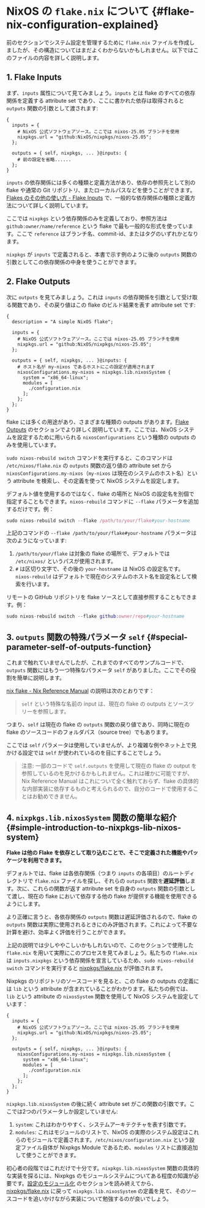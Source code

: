 # NixOS の `flake.nix` について {#flake-nix-configuration-explained}

前のセクションでシステム設定を管理するために `flake.nix` ファイルを作成しましたが、その構造についてはまだよくわからないかもしれません。以下ではこのファイルの内容を詳しく説明します。

## 1. Flake Inputs

まず、`inputs` 属性について見てみましょう。`inputs` とは flake のすべての依存関係を定義する attribute set であり、ここに書かれた依存は取得されると `outputs` 関数の引数として渡されます:

```nix{2-5,7}
{
  inputs = {
    # NixOS 公式ソフトウェアソース。ここでは nixos-25.05 ブランチを使用
    nixpkgs.url = "github:NixOS/nixpkgs/nixos-25.05";
  };

  outputs = { self, nixpkgs, ... }@inputs: {
    # 前の設定を省略......
  };
}
```

`inputs` の依存関係には多くの種類と定義方法があり、依存の参照先として別の flake や通常の Git リポジトリ、またローカルパスなどを使うことができます。[Flakes のその他の使い方 - Flake Inputs](../other-usage-of-flakes/inputs.md) で、一般的な依存関係の種類と定義方法について詳しく説明しています。

ここでは `nixpkgs` という依存関係のみを定義しており、参照方法は `github:owner/name/reference` という flake で最も一般的な形式を使っています。ここで `reference` はブランチ名、commit-id、またはタグのいずれかとなります。

`nixpkgs` が `inputs` で定義されると、本書で示す例のように後の `outputs` 関数の引数としてこの依存関係の中身を使うことができます。

## 2. Flake Outputs

次に `outputs` を見てみましょう。これは `inputs` の依存関係を引数として受け取る関数であり、その戻り値はこの flake のビルド結果を表す attribute set です:

```nix{11-19}
{
  description = "A simple NixOS flake";

  inputs = {
    # NixOS 公式ソフトウェアソース。ここでは nixos-25.05 ブランチを使用
    nixpkgs.url = "github:NixOS/nixpkgs/nixos-25.05";
  };

  outputs = { self, nixpkgs, ... }@inputs: {
    # ホスト名が my-nixos であるホストにこの設定が適用されます
    nixosConfigurations.my-nixos = nixpkgs.lib.nixosSystem {
      system = "x86_64-linux";
      modules = [
        ./configuration.nix
      ];
    };
  };
}
```

flake には多くの用途があり、さまざまな種類の outputs があります。[Flake Outputs](../other-usage-of-flakes/outputs.md) のセクションでより詳しく説明しています。ここでは、NixOS システムを設定するために用いられる `nixosConfigurations` という種類の outputs のみを使用しています。

`sudo nixos-rebuild switch` コマンドを実行すると、このコマンドは `/etc/nixos/flake.nix` の `outputs` 関数の返り値の attribute set から `nixosConfigurations.my-nixos`（`my-nixos` は現在のシステムのホスト名）という attribute を検索し、その定義を使って NixOS システムを設定します。

デフォルト値を使用するのではなく、flake の場所と NixOS の設定名を別個で指定することもできます。`nixos-rebuild` コマンドに `--flake` パラメータを追加するだけです。例：

```nix
sudo nixos-rebuild switch --flake /path/to/your/flake#your-hostname
```

上記のコマンドの `--flake /path/to/your/flake#your-hostname` パラメータは次のようになっています:

1. `/path/to/your/flake` は対象の flake の場所で、デフォルトでは `/etc/nixos/` というパスが使用されます。
2. `#` は区切り文字で、その後の `your-hostname` は NixOS の設定名です。`nixos-rebuild` はデフォルトで現在のシステムのホスト名を設定名として検索を行います。

リモートの GitHub リポジトリを flake ソースとして直接参照することもできます。例：

```nix
sudo nixos-rebuild switch --flake github:owner/repo#your-hostname
```

## 3. `outputs` 関数の特殊パラメータ `self` {#special-parameter-self-of-outputs-function}

これまで触れていませんでしたが、これまでのすべてのサンプルコードで、`outputs` 関数にはもう一つ特殊なパラメータ `self` がありました。ここでその役割を簡単に説明します。

[nix flake - Nix Reference Manual] の説明は次のとおりです：

> `self` という特殊な名前の input は、現在の flake の outputs とソースツリーを参照します。

つまり、`self` は現在の flake の `outputs` 関数の戻り値であり、同時に現在の flake のソースコードのフォルダパス（source tree）でもあります。

ここでは `self` パラメータは使用していませんが、より複雑な例やネット上で見かける設定では `self` が使われているのを目にすることでしょう。

> 注意: 一部のコードで `self.outputs` を使用して現在の flake の output を参照しているのを見かけるかもしれません。これは確かに可能ですが、Nix Reference Manual はこれについて全く触れておらず、flake の具体的な内部実装に依存するものと考えられるので、自分のコードで使用することはお勧めできません。

## 4. `nixpkgs.lib.nixosSystem` 関数の簡単な紹介 {#simple-introduction-to-nixpkgs-lib-nixos-system}

**Flake は他の Flake を依存として取り込むことで、そこで定義された機能やパッケージを利用できます。**

デフォルトでは、flake は各依存関係（つまり `inputs` の各項目）のルートディレクトリで `flake.nix` ファイルを探し、それらの `outputs` 関数を**遅延評価**します。次に、これらの関数が返す attribute set を自身の `outputs` 関数の引数として渡し、現在の flake において依存する他の flake が提供する機能を使用できるようにします。

より正確に言うと、各依存関係の `outputs` 関数は遅延評価されるので、flake の `outputs` 関数は実際に使用されるときにのみ評価されます。これによって不要な計算を避け、効率よく評価を行うことができます。

上記の説明では少しややこしいかもしれないので、このセクションで使用した `flake.nix` を用いて実際にこのプロセスを見てみましょう。私たちの `flake.nix` は `inputs.nixpkgs` という依存関係を宣言しているため、`sudo nixos-rebuild switch` コマンドを実行すると [nixpkgs/flake.nix] が評価されます。

Nixpkgs のリポジトリのソースコードを見ると、この flake の outputs の定義には `lib` という attribute が含まれていることがわかります。私たちの例では、`lib` という attribute の `nixosSystem` 関数を使用して NixOS システムを設定しています：

```nix{8-13}
{
  inputs = {
    # NixOS 公式ソフトウェアソース。ここでは nixos-25.05 ブランチを使用
    nixpkgs.url = "github:NixOS/nixpkgs/nixos-25.05";
  };

  outputs = { self, nixpkgs, ... }@inputs: {
    nixosConfigurations.my-nixos = nixpkgs.lib.nixosSystem {
      system = "x86_64-linux";
      modules = [
        ./configuration.nix
      ];
    };
  };
}
```

`nixpkgs.lib.nixosSystem` の後に続く attribute set がこの関数の引数です。ここでは2つのパラメータしか設定していません:

1. `system`: これはわかりやすく、システムアーキテクチャを表す引数です。
2. `modules`: これはモジュールのリストで、NixOS の実際のシステム設定はこれらのモジュールで定義されます。`/etc/nixos/configuration.nix` という設定ファイル自体が Nixpkgs Module であるため、`modules` リストに直接追加して使うことができます。

初心者の段階ではこれだけで十分です。`nixpkgs.lib.nixosSystem` 関数の具体的な実装を探るには、Nixpkgs のモジュールシステムについてある程度の知識が必要です。[設定のモジュール化](./modularize-the-configuration.md) のセクションを読み終えてから、[nixpkgs/flake.nix] に戻って `nixpkgs.lib.nixosSystem` の定義を見て、そのソースコードを追いかけながら実装について勉強するのが良いでしょう。

[nix flake - Nix Reference Manual]: https://nixos.org/manual/nix/stable/command-ref/new-cli/nix3-flake#flake-inputs
[nixpkgs/flake.nix]: https://github.com/NixOS/nixpkgs/tree/nixos-25.05/flake.nix
[nixpkgs/nixos/lib/eval-config.nix]: https://github.com/NixOS/nixpkgs/tree/nixos-25.05/nixos/lib/eval-config.nix
[Module System - Nixpkgs]: https://github.com/NixOS/nixpkgs/blob/nixos-25.05/doc/module-system/module-system.chapter.md
[nixpkgs/nixos-25.05/lib/modules.nix - _module.args]: https://github.com/NixOS/nixpkgs/blob/nixos-25.05/lib/modules.nix#L122-L184
[nixpkgs/nixos-25.05/nixos/doc/manual/development/option-types.section.md#L237-L244]: https://github.com/NixOS/nixpkgs/blob/nixos-25.05/nixos/doc/manual/development/option-types.section.md?plain=1#L237-L244
